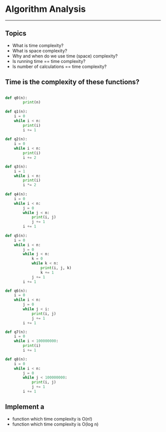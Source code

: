 # Algorithm Analysis

---

## Topics

- What is time complexity?
- What is space complexity?
- Why and when do we use time (space) complexity?
- Is running time == time complexity?
- Is number of calculations == time complexity?

## Time is the complexity of these functions?

```python

def q0(n):
		print(n)
			
def q1(n):
    i = 0
    while i < n:
        print(i)
        i += 1
        
def q2(n):
    i = 0
    while i < n:
        print(i)
        i += 2

def q3(n):
    i = 1
    while i < n:
        print(i)
        i *= 2
        
def q4(n):
    i = 0
    while i < n:
        j = 0
        while j < n:
            print(i, j)
            j += 1
        i += 1
        
def q5(n):
    i = 0
    while i < n:
        j = 0
        while j < n:
            k = 0
            while k < n:
                print(i, j, k)
                k += 1    
            j += 1
        i += 1

def q6(n):
    i = 0
    while i < n:
        j = 0
        while j < i:
            print(i, j) 
            j += 1
        i += 1

def q7(n):
    i = 0
    while i < 100000000:
        print(i)
        i += 1

def q8(n):
    i = 0
    while i < n:
        j = 0
        while j < 100000000:
            print(i, j)
            j += 1
        i += 1

```

## Implement a 
- function which time complexity is O(n!)
- function which time complexity is O(log n)
